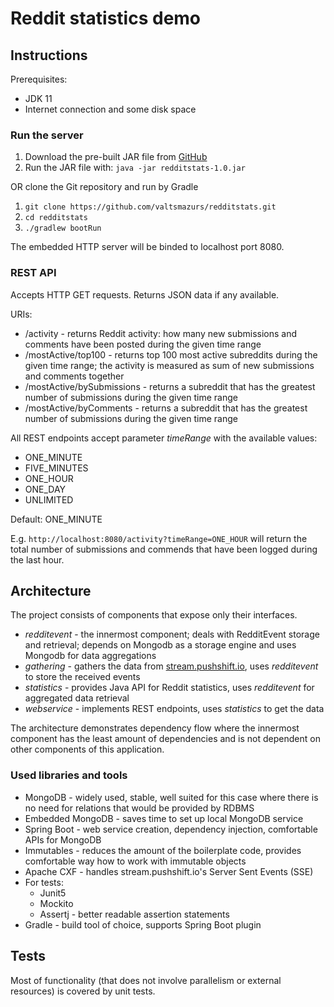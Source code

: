 # Reddit statistics demo

## Instructions
Prerequisites:
* JDK 11
* Internet connection and some disk space

### Run the server
1. Download the pre-built JAR file from [GitHub](https://github.com/valtsmazurs/redditstats/blob/master/distributions/redditstats-1.0.jar)
1. Run the JAR file with: ```java -jar redditstats-1.0.jar```

OR
clone the Git repository and run by Gradle

1. ```git clone https://github.com/valtsmazurs/redditstats.git```
1. ```cd redditstats```
1. ```./gradlew bootRun```

The embedded HTTP server will be binded to localhost port 8080.

### REST API
Accepts HTTP GET requests. Returns JSON data if any available.

URIs:
* /activity - returns Reddit activity: how many new submissions and comments have been posted during the given time range 
* /mostActive/top100 - returns top 100 most active subreddits during the given time range; the activity is measured as sum of new submissions and
  comments together
* /mostActive/bySubmissions - returns a subreddit that has the greatest number of submissions during the given time range
* /mostActive/byComments - returns a subreddit that has the greatest number of submissions during the given time range

All REST endpoints accept parameter _timeRange_ with the available values:
* ONE_MINUTE
* FIVE_MINUTES
* ONE_HOUR
* ONE_DAY
* UNLIMITED

Default: ONE_MINUTE

E.g. ```http://localhost:8080/activity?timeRange=ONE_HOUR``` will return the total number of submissions and commends
that have been logged during the last hour.

## Architecture
The project consists of components that expose only their interfaces.
* _redditevent_ - the innermost component; deals with RedditEvent storage and retrieval; depends on
Mongodb as a storage engine and uses Mongodb for data aggregations
* _gathering_ - gathers the data from [stream.pushshift.io](http://stream.pushshift.io), uses _redditevent_ to store the received events
* _statistics_ - provides Java API for Reddit statistics, uses _redditevent_ for aggregated data retrieval
* _webservice_ - implements REST endpoints, uses _statistics_ to get the data

The architecture demonstrates dependency flow where the innermost component has the least amount of dependencies and is
not dependent on other components of this application.

### Used libraries and tools
* MongoDB - widely used, stable, well suited for this case where there is no need for relations that would be provided
by RDBMS
* Embedded MongoDB - saves time to set up local MongoDB service 
* Spring Boot - web service creation, dependency injection, comfortable APIs for MongoDB   
* Immutables - reduces the amount of the boilerplate code, provides comfortable way how to work with immutable objects
* Apache CXF - handles stream.pushshift.io's Server Sent Events (SSE)
* For tests:
  * Junit5
  * Mockito
  * Assertj - better readable assertion statements
* Gradle - build tool of choice, supports Spring Boot plugin 

## Tests
Most of functionality (that does not involve parallelism or external resources) is covered by unit tests.
